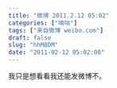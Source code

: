 ```yaml
---
title: "微博 2011.2.12 05:02"
categories: ["嘀咕"]
tags: ["来自微博 weibo.com"]
draft: false
slug: "hhM8DM"
date: "2011-02-12 05:02:00"
---
```


<p>我只是想看看我还能发微博不。 ​​​​</p>
